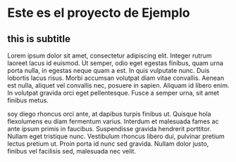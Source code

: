 # Este es el proyecto de Ejemplo

## this is subtitle

Lorem ipsum dolor sit amet, consectetur adipiscing elit. Integer rutrum laoreet lacus id euismod. Ut semper, odio eget egestas finibus, quam urna porta nulla, in egestas neque quam a est. In quis vulputate nunc. Duis lobortis lacus risus. Morbi accumsan volutpat diam vitae convallis. Aenean est nulla, aliquet vel convallis nec, posuere in sapien. Aliquam id libero enim. In volutpat gravida orci eget pellentesque. Fusce a semper urna, sit amet finibus metus.

soy diego rhoncus orci ante, at dapibus turpis finibus ut. Quisque hola flexolumens eu diam fermentum varius. Interdum et malesuada fames ac ante ipsum primis in faucibus. Suspendisse gravida hendrerit porttitor. Nullam eget tristique nunc. Vestibulum rhoncus libero dui, pulvinar pretium lectus pretium ut. Proin porta id nunc sed gravida. Nullam dolor justo, finibus vel facilisis sed, malesuada nec velit.